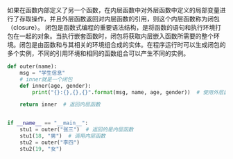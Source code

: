 如果在函数内部定义了另一个函数，在内层函数中对外层函数中定义的局部变量进行了存取操作，并且外层函数返回对内层函数的引用，则这个内层函数称为闭包（closure）。
闭包是函数式编程的重要语法结构，是将函数的语句和执行环境打包在一起的对象。当执行嵌套函数时，闭包将获取内层嵌入函数所需要的整个环境。闭包是由函数和与其相关的环境组合成的实体。在程序运行时可以生成闭包的多个实例，不同的引用环境和相同的函数组合可以产生不同的实例。

```python
def outer(name):
    msg = "学生信息"
    # inner就是一个闭包
    def inner(age, gender):
        print("{}:{},{},{}".format(msg, name, age, gender))  # 使用外层函数中的信息

    return inner  # 返回内层函数


if __name__ == "__main__":
    stu1 = outer("张三")  # 返回的是内层函数
    stu1(18, "男")  # 调用内层函数
    stu2 = outer("李四")
    stu2(19, "女")

```
